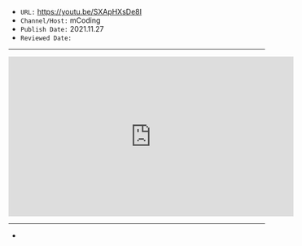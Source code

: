 

- `URL:` <https://youtu.be/SXApHXsDe8I>
- `Channel/Host:` mCoding
- `Publish Date:` 2021.11.27
- `Reviewed Date:` 

---

<center><iframe width="560" height="315" src="https://www.youtube.com/embed/SXApHXsDe8I" frameborder="0" allow="accelerometer; autoplay; encrypted-media; gyroscope; picture-in-picture" allowfullscreen></iframe></center>

---

-

